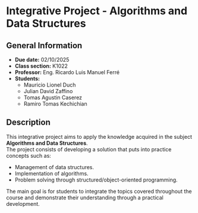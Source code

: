 # Integrative Project - Algorithms and Data Structures

## General Information
- **Due date:** 02/10/2025  
- **Class section:** K1022  
- **Professor:** Eng. Ricardo Luis Manuel Ferré  
- **Students:**  
  - Mauricio Lionel Duch  
  - Julian David Zaffino  
  - Tomas Agustin Caserez  
  - Ramiro Tomas Kechichian  

## Description
This integrative project aims to apply the knowledge acquired in the subject **Algorithms and Data Structures**.  
The project consists of developing a solution that puts into practice concepts such as:  
- Management of data structures.  
- Implementation of algorithms.  
- Problem solving through structured/object-oriented programming.  

The main goal is for students to integrate the topics covered throughout the course and demonstrate their understanding through a practical development.
